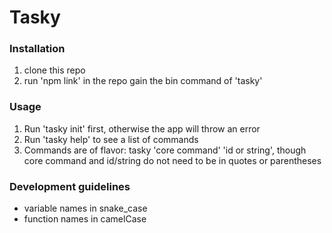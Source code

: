 # Tasky

### Installation
1. clone this repo
2. run 'npm link' in the repo gain the bin command of 'tasky'

### Usage
1. Run 'tasky init' first, otherwise the app will throw an error
2. Run 'tasky help' to see a list of commands
3. Commands are of flavor: tasky 'core command' 'id or string', though core command and id/string do not need to be in quotes or parentheses

### Development guidelines
- variable names in snake_case
- function names in camelCase